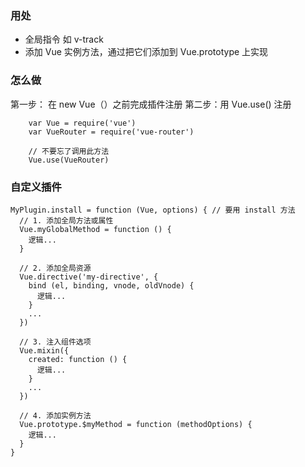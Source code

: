 ### 用处
- 全局指令 如 v-track
- 添加 Vue 实例方法，通过把它们添加到 Vue.prototype 上实现
  
### 怎么做
第一步： 在 new Vue（）之前完成插件注册
第二步：用 Vue.use() 注册
```JS
    var Vue = require('vue')
    var VueRouter = require('vue-router')

    // 不要忘了调用此方法
    Vue.use(VueRouter)
```

### 自定义插件

```JS
MyPlugin.install = function (Vue, options) { // 要用 install 方法
  // 1. 添加全局方法或属性
  Vue.myGlobalMethod = function () {
    逻辑...
  }

  // 2. 添加全局资源
  Vue.directive('my-directive', {
    bind (el, binding, vnode, oldVnode) {
      逻辑...
    }
    ...
  })

  // 3. 注入组件选项
  Vue.mixin({
    created: function () {
      逻辑...
    }
    ...
  })

  // 4. 添加实例方法
  Vue.prototype.$myMethod = function (methodOptions) {
    逻辑...
  }
}
```

